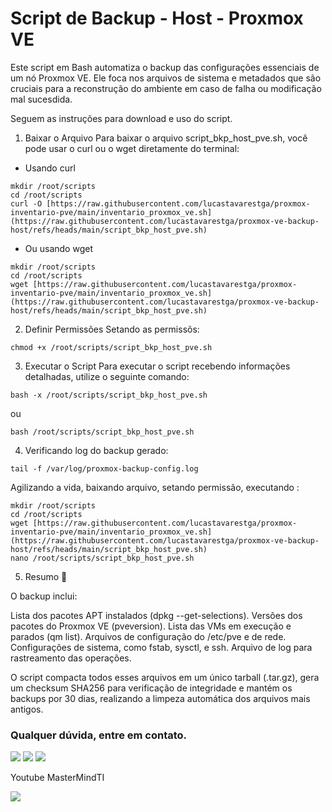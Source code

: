 # Script de Backup - Host - Proxmox VE
Este script em Bash automatiza o backup das configurações essenciais de um nó Proxmox VE. Ele foca nos arquivos de sistema e metadados que são cruciais para a reconstrução do ambiente em caso de falha ou modificação mal sucesdida.

Seguem as instruções para download e uso do script.

1. Baixar o Arquivo
Para baixar o arquivo script_bkp_host_pve.sh, você pode usar o curl ou o wget diretamente do terminal:

- Usando curl
```
mkdir /root/scripts
cd /root/scripts
curl -O [https://raw.githubusercontent.com/lucastavarestga/proxmox-inventario-pve/main/inventario_proxmox_ve.sh](https://raw.githubusercontent.com/lucastavarestga/proxmox-ve-backup-host/refs/heads/main/script_bkp_host_pve.sh)
```

- Ou usando wget
```
mkdir /root/scripts
cd /root/scripts
wget [https://raw.githubusercontent.com/lucastavarestga/proxmox-inventario-pve/main/inventario_proxmox_ve.sh](https://raw.githubusercontent.com/lucastavarestga/proxmox-ve-backup-host/refs/heads/main/script_bkp_host_pve.sh)
```

2. Definir Permissões
Setando as permissõs:

```
chmod +x /root/scripts/script_bkp_host_pve.sh
```

3. Executar o Script
Para executar o script recebendo informações detalhadas, utilize o seguinte comando:

```
bash -x /root/scripts/script_bkp_host_pve.sh
```

ou 

```
bash /root/scripts/script_bkp_host_pve.sh
```

4. Verificando log do backup gerado:
```
tail -f /var/log/proxmox-backup-config.log
```

Agilizando a vida, baixando arquivo, setando permissão, executando :

```
mkdir /root/scripts
cd /root/scripts
wget [https://raw.githubusercontent.com/lucastavarestga/proxmox-inventario-pve/main/inventario_proxmox_ve.sh](https://raw.githubusercontent.com/lucastavarestga/proxmox-ve-backup-host/refs/heads/main/script_bkp_host_pve.sh)
nano /root/scripts/script_bkp_host_pve.sh
```

5. Resumo 📝

O backup inclui:

  Lista dos pacotes APT instalados (dpkg --get-selections).
  Versões dos pacotes do Proxmox VE (pveversion).
  Lista das VMs em execução e parados (qm list).
  Arquivos de configuração do /etc/pve e de rede.
  Configurações de sistema, como fstab, sysctl, e ssh.
  Arquivo de log para rastreamento das operações.

O script compacta todos esses arquivos em um único tarball (.tar.gz), gera um checksum SHA256 para verificação de integridade e mantém os backups por 30 dias, realizando a limpeza automática dos arquivos mais antigos.

### Qualquer dúvida, entre em contato.

<a href="mailto:lucastavarestga@gmail.com"><img src="https://img.shields.io/badge/Gmail-D14836?style=for-the-badge&logo=gmail&logoColor=white" target="_blank"></a>
<a href="https://www.linkedin.com/in/lucastavarestga" target="_blank"><img src="https://img.shields.io/badge/-LinkedIn-0077B5?style=for-the-badge&logo=linkedin&logoColor=white" target="_blank"></a>
<a href="https://youtube.com/@lucastavaressoares" target="_blank"><img src="https://img.shields.io/badge/YouTube-FF0000?style=for-the-badge&logo=youtube&logoColor=white" target="_blank"></a>

Youtube MasterMindTI

<a href="https://www.youtube.com/@mastermindti" target="_blank"><img src="https://img.shields.io/badge/YouTube-FF0000?style=for-the-badge&logo=youtube&logoColor=white" target="_blank"></a>
